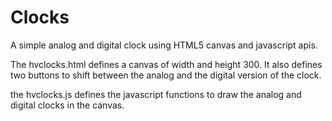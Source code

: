 Clocks
======

A simple analog and digital clock using HTML5 canvas and javascript apis.

The hvclocks.html defines a canvas of width and height 300. It also defines two buttons to shift between the analog and 
the digital version of the clock.

the hvclocks.js defines the javascript functions to draw the analog and digital clocks in the canvas.


